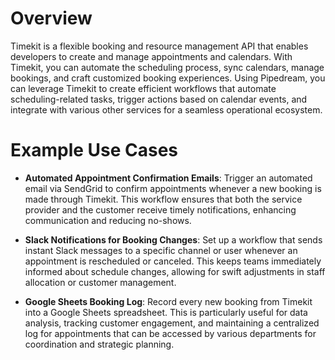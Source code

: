 # Overview

Timekit is a flexible booking and resource management API that enables developers to create and manage appointments and calendars. With Timekit, you can automate the scheduling process, sync calendars, manage bookings, and craft customized booking experiences. Using Pipedream, you can leverage Timekit to create efficient workflows that automate scheduling-related tasks, trigger actions based on calendar events, and integrate with various other services for a seamless operational ecosystem.

# Example Use Cases

- **Automated Appointment Confirmation Emails**: Trigger an automated email via SendGrid to confirm appointments whenever a new booking is made through Timekit. This workflow ensures that both the service provider and the customer receive timely notifications, enhancing communication and reducing no-shows.

- **Slack Notifications for Booking Changes**: Set up a workflow that sends instant Slack messages to a specific channel or user whenever an appointment is rescheduled or canceled. This keeps teams immediately informed about schedule changes, allowing for swift adjustments in staff allocation or customer management.

- **Google Sheets Booking Log**: Record every new booking from Timekit into a Google Sheets spreadsheet. This is particularly useful for data analysis, tracking customer engagement, and maintaining a centralized log for appointments that can be accessed by various departments for coordination and strategic planning.

